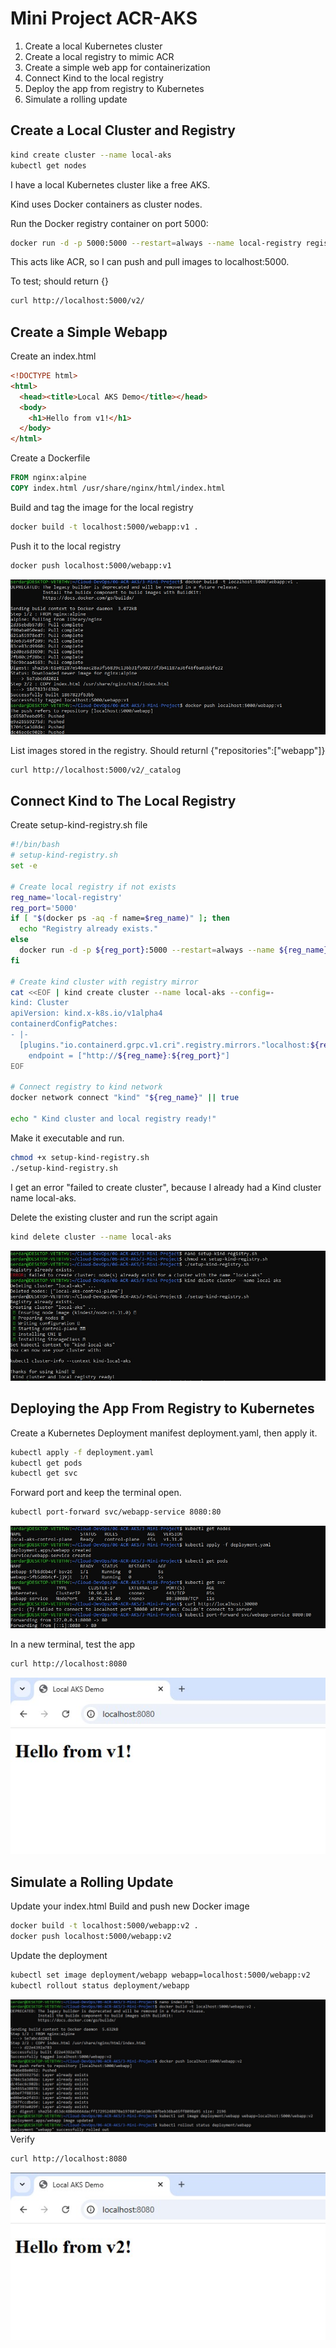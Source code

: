 # Mini Project ACR-AKS
1. Create a local Kubernetes cluster
2. Create a local registry to mimic ACR
3. Create a simple web app for containerization
4. Connect Kind to the local registry
5. Deploy the app from registry to Kubernetes
6. Simulate a rolling update

## Create a Local Cluster and Registry
```bash
kind create cluster --name local-aks
kubectl get nodes
```
I have a local Kubernetes cluster like a free AKS.

Kind uses Docker containers as cluster nodes.

Run the Docker registry container on port 5000:
```bash
docker run -d -p 5000:5000 --restart=always --name local-registry registry:2
```
This acts like ACR, so I can push and pull images to localhost:5000.

To test; should return {}
```bash
curl http://localhost:5000/v2/
```

## Create a Simple Webapp
Create an index.html
```html
<!DOCTYPE html>
<html>
  <head><title>Local AKS Demo</title></head>
  <body>
    <h1>Hello from v1!</h1>
  </body>
</html>
```

Create a Dockerfile
```dockerfile
FROM nginx:alpine
COPY index.html /usr/share/nginx/html/index.html
```

Build and tag the image for the local registry
```bash
docker build -t localhost:5000/webapp:v1 .
```

Push it to the local registry
```bash
docker push localhost:5000/webapp:v1
```
![build and push to localhost](screenshots/docker-v1.jpg)

List images stored in the registry. Should returnl {"repositories":["webapp"]}
```bash
curl http://localhost:5000/v2/_catalog
```

## Connect Kind to The Local Registry
Create setup-kind-registry.sh file
```bash
#!/bin/bash
# setup-kind-registry.sh
set -e

# Create local registry if not exists
reg_name='local-registry'
reg_port='5000'
if [ "$(docker ps -aq -f name=$reg_name)" ]; then
  echo "Registry already exists."
else
  docker run -d -p ${reg_port}:5000 --restart=always --name ${reg_name} registry:2
fi

# Create kind cluster with registry mirror
cat <<EOF | kind create cluster --name local-aks --config=-
kind: Cluster
apiVersion: kind.x-k8s.io/v1alpha4
containerdConfigPatches:
- |-
  [plugins."io.containerd.grpc.v1.cri".registry.mirrors."localhost:${reg_port}"]
    endpoint = ["http://${reg_name}:${reg_port}"]
EOF

# Connect registry to kind network
docker network connect "kind" "${reg_name}" || true

echo " Kind cluster and local registry ready!"
```

Make it executable and run.
```bash
chmod +x setup-kind-registry.sh
./setup-kind-registry.sh
```
I get an error "failed to create cluster", because I already had a Kind cluster name local-aks.

Delete the existing cluster and run the script again
```bash
kind delete cluster --name local-aks
```
![king registry](screenshots/kind-registry.jpg)

## Deploying the App From Registry to Kubernetes
Create a Kubernetes Deployment manifest deployment.yaml, then apply it.
```bash
kubectl apply -f deployment.yaml
kubectl get pods
kubectl get svc
```
Forward port and keep the terminal open.
```bash
kubectl port-forward svc/webapp-service 8080:80
```
![port forward](screenshots/port-forward.jpg)

In a new terminal, test the app
```bash
curl http://localhost:8080
```
![browser before rollout](screenshots/browser-v1.jpg)
## Simulate a Rolling Update
Update your index.html
Build and push new Docker image
```bash
docker build -t localhost:5000/webapp:v2 .
docker push localhost:5000/webapp:v2
```
Update the deployment
```bash
kubectl set image deployment/webapp webapp=localhost:5000/webapp:v2
kubectl rollout status deployment/webapp
```
![webapp v2 rollout](screenshots/webapp-v2.jpg)
Verify
```bash
curl http://localhost:8080
```
![browser after rollout](screenshots/browser-v2.jpg)













